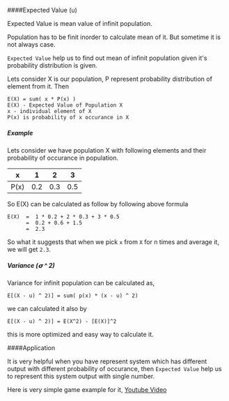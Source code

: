 ####Expected Value (u)

Expected Value is mean value of infinit population.

Population has to be finit inorder to calculate mean of it. But sometime it is not always case.

`Expected Value` help us to find out mean of infinit population given it's probability distribution is given.

Lets consider X is our population, P represent probability distribution of element from it. Then 

```
E(X) = sum( x * P(x) )
E(X) - Expected Value of Population X
x - individual element of X
P(x) is probability of x occurance in X

```
##### Example

Lets consider we have population X with following elements and their probability of occurance in population.

|   x  |   1  |   2   |   3   |
|------|------|-------|-------| 
| P(x) |  0.2 |  0.3  |  0.5  |


So E(X) can be calculated as follow by following above formula

```
E(X)  =  1 * 0.2 + 2 * 0.3 + 3 * 0.5
      =  0.2 + 0.6 + 1.5
      =  2.3
```

So what it suggests that when we pick `x` from `X` for n times and average it, we will get `2.3`.

##### Variance (𝞂 ^ 2)

Variance for infinit population can be calculated as,

```
E[(X - u) ^ 2)] = sum( p(x) * (x - u) ^ 2)
```

we can calculated it also by

```
E[(X - u) ^ 2)] = E(X^2) - [E(X)]^2

```

this is more optimized and easy way to calculate it.

####Application

It is very helpful when you have represent system which has different output with different probability of occurance, then `Expected Value` help us to represent this system output with single number.

Here is very simple game example for it, [Youtube Video](https://www.youtube.com/watch?v=DAjVAEDil_Q)

